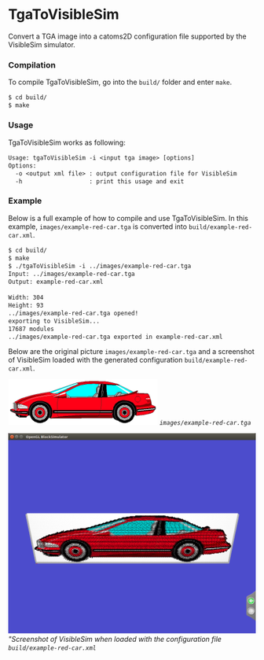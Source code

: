 # TgaToVisibleSim

Convert a TGA image into a catoms2D configuration file supported by the VisibleSim simulator.

### Compilation

To compile TgaToVisibleSim, go into the `build/` folder and enter `make`.

```
$ cd build/
$ make
```

### Usage

TgaToVisibleSim works as following:

```
Usage: tgaToVisibleSim -i <input tga image> [options]
Options:
  -o <output xml file> : output configuration file for VisibleSim
  -h                   : print this usage and exit
```

### Example

Below is a full example of how to compile and use TgaToVisibleSim. In this example, `images/example-red-car.tga` is converted into  `build/example-red-car.xml`.

```
$ cd build/
$ make
$ ./tgaToVisibleSim -i ../images/example-red-car.tga 
Input: ../images/example-red-car.tga
Output: example-red-car.xml

Width: 304
Height: 93
../images/example-red-car.tga opened!
exporting to VisibleSim...
17687 modules 
../images/example-red-car.tga exported in example-red-car.xml
```

Below are the original picture `images/example-red-car.tga` and a screenshot of VisibleSim loaded with the generated configuration `build/example-red-car.xml`.

![](images/example-red-car.png?raw=true)
*`images/example-red-car.tga`*

![](screenshots/example-red-car-visiblesim.png?raw=true)
*"Screenshot of VisibleSim when loaded with the configuration file `build/example-red-car.xml`*